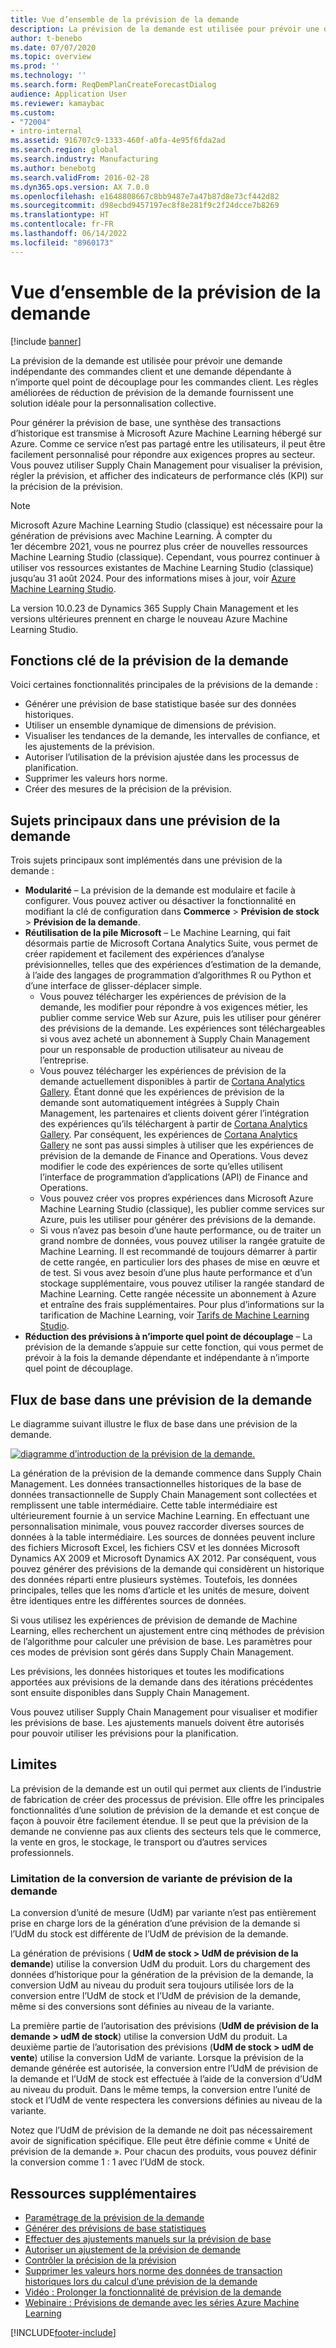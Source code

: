```yaml
---
title: Vue d’ensemble de la prévision de la demande
description: La prévision de la demande est utilisée pour prévoir une demande indépendante des commandes client et une demande dépendante à n’importe quel point de découplage pour les commandes client. Les règles améliorées de réduction de prévision de la demande fournissent une solution idéale pour la personnalisation collective.
author: t-benebo
ms.date: 07/07/2020
ms.topic: overview
ms.prod: ''
ms.technology: ''
ms.search.form: ReqDemPlanCreateForecastDialog
audience: Application User
ms.reviewer: kamaybac
ms.custom:
- "72004"
- intro-internal
ms.assetid: 916707c9-1333-460f-a0fa-4e95f6fda2ad
ms.search.region: global
ms.search.industry: Manufacturing
ms.author: benebotg
ms.search.validFrom: 2016-02-28
ms.dyn365.ops.version: AX 7.0.0
ms.openlocfilehash: e1648808667c8bb9487e7a47b87d8e73cf442d82
ms.sourcegitcommit: d98ecbd9457197ec8f8e281f9c2f24dcce7b8269
ms.translationtype: HT
ms.contentlocale: fr-FR
ms.lasthandoff: 06/14/2022
ms.locfileid: "8960173"
---
```

# <a name="demand-forecasting-overview"></a>Vue d’ensemble de la prévision de la demande

[!include [banner](../includes/banner.md)]

La prévision de la demande est utilisée pour prévoir une demande indépendante des commandes client et une demande dépendante à n’importe quel point de découplage pour les commandes client. Les règles améliorées de réduction de prévision de la demande fournissent une solution idéale pour la personnalisation collective.

Pour générer la prévision de base, une synthèse des transactions d’historique est transmise à Microsoft Azure Machine Learning hébergé sur Azure. Comme ce service n’est pas partagé entre les utilisateurs, il peut être facilement personnalisé pour répondre aux exigences propres au secteur. Vous pouvez utiliser Supply Chain Management pour visualiser la prévision, régler la prévision, et afficher des indicateurs de performance clés (KPI) sur la précision de la prévision.

> [!NOTE]
> Microsoft Azure Machine Learning Studio (classique) est nécessaire pour la génération de prévisions avec Machine Learning. À compter du 1er décembre 2021, vous ne pourrez plus créer de nouvelles ressources Machine Learning Studio (classique). Cependant, vous pourrez continuer à utiliser vos ressources existantes de Machine Learning Studio (classique) jusqu’au 31 août 2024. Pour des informations mises à jour, voir [Azure Machine Learning Studio](/azure/machine-learning/overview-what-is-machine-learning-studio#ml-studio-classic-vs-azure-machine-learning-studio).
> 
> La version 10.0.23 de Dynamics 365 Supply Chain Management et les versions ultérieures prennent en charge le nouveau Azure Machine Learning Studio.

## <a name="key-features-of-demand-forecasting"></a>Fonctions clé de la prévision de la demande

Voici certaines fonctionnalités principales de la prévisions de la demande :

- Générer une prévision de base statistique basée sur des données historiques.
- Utiliser un ensemble dynamique de dimensions de prévision.
- Visualiser les tendances de la demande, les intervalles de confiance, et les ajustements de la prévision.
- Autoriser l’utilisation de la prévision ajustée dans les processus de planification.
- Supprimer les valeurs hors norme.
- Créer des mesures de la précision de la prévision.

## <a name="major-themes-in-demand-forecasting"></a>Sujets principaux dans une prévision de la demande

Trois sujets principaux sont implémentés dans une prévision de la demande :

- **Modularité** – La prévision de la demande est modulaire et facile à configurer. Vous pouvez activer ou désactiver la fonctionnalité en modifiant la clé de configuration dans **Commerce** &gt; **Prévision de stock** &gt; **Prévision de la demande**.
- **Réutilisation de la pile Microsoft** – Le Machine Learning, qui fait désormais partie de Microsoft Cortana Analytics Suite, vous permet de créer rapidement et facilement des expériences d’analyse prévisionnelles, telles que des expériences d’estimation de la demande, à l’aide des langages de programmation d’algorithmes R ou Python et d’une interface de glisser-déplacer simple.
  - Vous pouvez télécharger les expériences de prévision de la demande, les modifier pour répondre à vos exigences métier, les publier comme service Web sur Azure, puis les utiliser pour générer des prévisions de la demande. Les expériences sont téléchargeables si vous avez acheté un abonnement à Supply Chain Management pour un responsable de production utilisateur au niveau de l’entreprise.
  - Vous pouvez télécharger les expériences de prévision de la demande actuellement disponibles à partir de [Cortana Analytics Gallery](https://gallery.cortanaanalytics.com/). Étant donné que les expériences de prévision de la demande sont automatiquement intégrées à Supply Chain Management, les partenaires et clients doivent gérer l’intégration des expériences qu’ils téléchargent à partir de [Cortana Analytics Gallery](https://gallery.cortanaanalytics.com/). Par conséquent, les expériences de [Cortana Analytics Gallery](https://gallery.cortanaanalytics.com/) ne sont pas aussi simples à utiliser que les expériences de prévision de la demande de Finance and Operations. Vous devez modifier le code des expériences de sorte qu’elles utilisent l’interface de programmation d’applications (API) de Finance and Operations.
  - Vous pouvez créer vos propres expériences dans Microsoft Azure Machine Learning Studio (classique), les publier comme services sur Azure, puis les utiliser pour générer des prévisions de la demande.
  - Si vous n’avez pas besoin d’une haute performance, ou de traiter un grand nombre de données, vous pouvez utiliser la rangée gratuite de Machine Learning. Il est recommandé de toujours démarrer à partir de cette rangée, en particulier lors des phases de mise en œuvre et de test. Si vous avez besoin d’une plus haute performance et d’un stockage supplémentaire, vous pouvez utiliser la rangée standard de Machine Learning. Cette rangée nécessite un abonnement à Azure et entraîne des frais supplémentaires. Pour plus d’informations sur la tarification de Machine Learning, voir [Tarifs de Machine Learning Studio](https://aka.ms/machine-learning-price-info).
- **Réduction des prévisions à n’importe quel point de découplage** – La prévision de la demande s’appuie sur cette fonction, qui vous permet de prévoir à la fois la demande dépendante et indépendante à n’importe quel point de découplage.

## <a name="basic-flow-in-demand-forecasting"></a>Flux de base dans une prévision de la demande

Le diagramme suivant illustre le flux de base dans une prévision de la demande.

[![diagramme d’introduction de la prévision de la demande.](./media/demand-forecasting-introduction.png)](./media/demand-forecasting-introduction.png)

La génération de la prévision de la demande commence dans Supply Chain Management. Les données transactionnelles historiques de la base de données transactionnelle de Supply Chain Management sont collectées et remplissent une table intermédiaire. Cette table intermédiaire est ultérieurement fournie à un service Machine Learning. En effectuant une personnalisation minimale, vous pouvez raccorder diverses sources de données à la table intermédiaire. Les sources de données peuvent inclure des fichiers Microsoft Excel, les fichiers CSV et les données Microsoft Dynamics AX 2009 et Microsoft Dynamics AX 2012. Par conséquent, vous pouvez générer des prévisions de la demande qui considèrent un historique des données réparti entre plusieurs systèmes. Toutefois, les données principales, telles que les noms d’article et les unités de mesure, doivent être identiques entre les différentes sources de données.

Si vous utilisez les expériences de prévision de demande de Machine Learning, elles recherchent un ajustement entre cinq méthodes de prévision de l’algorithme pour calculer une prévision de base. Les paramètres pour ces modes de prévision sont gérés dans Supply Chain Management.

Les prévisions, les données historiques et toutes les modifications apportées aux prévisions de la demande dans des itérations précédentes sont ensuite disponibles dans Supply Chain Management.

Vous pouvez utiliser Supply Chain Management pour visualiser et modifier les prévisions de base. Les ajustements manuels doivent être autorisés pour pouvoir utiliser les prévisions pour la planification.

## <a name="limitations"></a>Limites

La prévision de la demande est un outil qui permet aux clients de l’industrie de fabrication de créer des processus de prévision. Elle offre les principales fonctionnalités d’une solution de prévision de la demande et est conçue de façon à pouvoir être facilement étendue. Il se peut que la prévision de la demande ne convienne pas aux clients des secteurs tels que le commerce, la vente en gros, le stockage, le transport ou d’autres services professionnels.

### <a name="demand-forecast-variant-conversion-limitation"></a>Limitation de la conversion de variante de prévision de la demande

La conversion d’unité de mesure (UdM) par variante n’est pas entièrement prise en charge lors de la génération d’une prévision de la demande si l’UdM du stock est différente de l’UdM de prévision de la demande.

La génération de prévisions ( **UdM de stock > UdM de prévision de la demande**) utilise la conversion UdM du produit. Lors du chargement des données d’historique pour la génération de la prévision de la demande, la conversion UdM au niveau du produit sera toujours utilisée lors de la conversion entre l’UdM de stock et l’UdM de prévision de la demande, même si des conversions sont définies au niveau de la variante.

La première partie de l’autorisation des prévisions (**UdM de prévision de la demande > udM de stock**) utilise la conversion UdM du produit. La deuxième partie de l’autorisation des prévisions (**UdM de stock > udM de vente**) utilise la conversion UdM de variante. Lorsque la prévision de la demande générée est autorisée, la conversion entre l’UdM de prévision de la demande et l’UdM de stock est effectuée à l’aide de la conversion d’UdM au niveau du produit. Dans le même temps, la conversion entre l’unité de stock et l’UdM de vente respectera les conversions définies au niveau de la variante.

Notez que l’UdM de prévision de la demande ne doit pas nécessairement avoir de signification spécifique. Elle peut être définie comme « Unité de prévision de la demande ». Pour chacun des produits, vous pouvez définir la conversion comme 1 : 1 avec l’UdM de stock.

## <a name="additional-resources"></a>Ressources supplémentaires

- [Paramétrage de la prévision de la demande](demand-forecasting-setup.md)
- [Générer des prévisions de base statistiques](generate-statistical-baseline-forecast.md)
- [Effectuer des ajustements manuels sur la prévision de base](manual-adjustments-baseline-forecast.md)
- [Autoriser un ajustement de la prévision de demande](authorize-adjusted-forecast.md)
- [Contrôler la précision de la prévision](monitor-forecast-accuracy.md)
- [Supprimer les valeurs hors norme des données de transaction historiques lors du calcul d’une prévision de la demande](remove-historical-outliers-calculating-demand-forecast.md)
- [Vidéo : Prolonger la fonctionnalité de prévision de la demande](https://www.youtube.com/watch?v=4OIKIXLiNjI&feature=youtu.be)
- [Webinaire : Prévisions de demande avec les séries Azure Machine Learning](https://aka.ms/DemandForecastingwithAzureMachineLearningSeries)

[!INCLUDE[footer-include](../../includes/footer-banner.md)]
